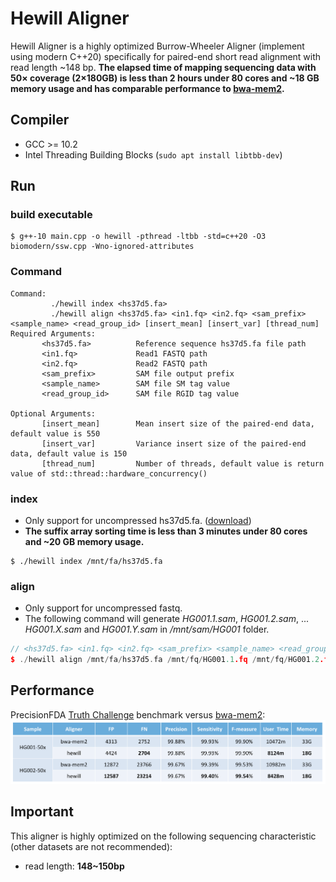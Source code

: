 # Hewill Aligner
Hewill Aligner is a highly optimized Burrow-Wheeler Aligner (implement using modern C++20) specifically for paired-end short read alignment with read length ~148 bp.
**The elapsed time of mapping sequencing data with 50× coverage (2×180GB) is less than 2 hours under 80 cores and ~18 GB memory usage and has comparable performance to [bwa-mem2].**

## Compiler
- GCC >= 10.2
- Intel Threading Building Blocks (`sudo apt install libtbb-dev`)

## Run
### build executable
```
$ g++-10 main.cpp -o hewill -pthread -ltbb -std=c++20 -O3 biomodern/ssw.cpp -Wno-ignored-attributes
```
### Command
```
Command:
         ./hewill index <hs37d5.fa>
         ./hewill align <hs37d5.fa> <in1.fq> <in2.fq> <sam_prefix> <sample_name> <read_group_id> [insert_mean] [insert_var] [thread_num]
Required Arguments:
       <hs37d5.fa>          Reference sequence hs37d5.fa file path
       <in1.fq>             Read1 FASTQ path
       <in2.fq>             Read2 FASTQ path
       <sam_prefix>         SAM file output prefix
       <sample_name>        SAM file SM tag value
       <read_group_id>      SAM file RGID tag value
       
Optional Arguments:
       [insert_mean]        Mean insert size of the paired-end data, default value is 550
       [insert_var]         Variance insert size of the paired-end data, default value is 150
       [thread_num]         Number of threads, default value is return value of std::thread::hardware_concurrency()
```
### index
- Only support for uncompressed hs37d5.fa. ([download])
- **The suffix array sorting time is less than 3 minutes under 80 cores and ~20 GB memory usage.**
```
$ ./hewill index /mnt/fa/hs37d5.fa
```
### align
- Only support for uncompressed fastq.
- The following command will generate *HG001.1.sam*, *HG001.2.sam*, ... *HG001.X.sam* and *HG001.Y.sam* in */mnt/sam/HG001* folder.
```cpp
// <hs37d5.fa> <in1.fq> <in2.fq> <sam_prefix> <sample_name> <read_group_id> [insert_mean] [insert_var] [thread_num]
$ ./hewill align /mnt/fa/hs37d5.fa /mnt/fq/HG001.1.fq /mnt/fq/HG001.2.fq /mnt/sam/HG001 HG001 1 550 150 80
```

## Performance
PrecisionFDA [Truth Challenge] benchmark versus [bwa-mem2]:
<img src="https://raw.githubusercontent.com/hewillk/aligner/master/performance.png" />

## Important
This aligner is highly optimized on the following sequencing characteristic (other datasets are not recommended):
- read length: **148~150bp**

[bwa-mem2]: https://github.com/bwa-mem2/bwa-mem2
[Truth Challenge]: https://precision.fda.gov/challenges/truth
[download]: https://ftp-trace.ncbi.nlm.nih.gov/1000genomes/ftp/technical/reference/phase2_reference_assembly_sequence/hs37d5.fa.gz
